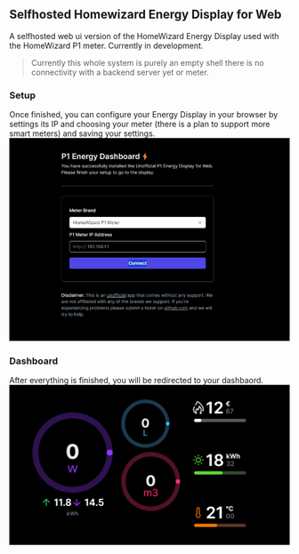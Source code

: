 ## Selfhosted Homewizard Energy Display for Web

A selfhosted web ui version of the HomeWizard Energy Display used with the HomeWizard P1 meter. Currently in development.

> Currently this whole system is purely an empty shell there is no connectivity with a backend server yet or meter.

### Setup

Once finished, you can configure your Energy Display in your browser by settings its IP and choosing your meter (there is a plan to support more smart meters) and saving your settings.
![alt text](image-1.png)

### Dashboard

After everything is finished, you will be redirected to your dashbaord.
![alt text](image.png)
